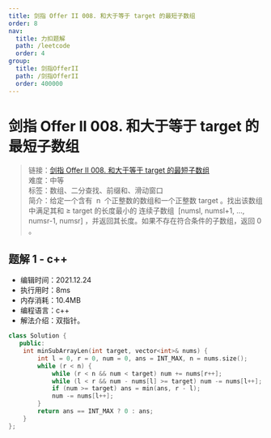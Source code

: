 ```yaml
---
title: 剑指 Offer II 008. 和大于等于 target 的最短子数组
order: 8
nav:
  title: 力扣题解
  path: /leetcode
  order: 4
group:
  title: 剑指OfferII
  path: /剑指OfferII
  order: 400000
---
```


# 剑指 Offer II 008. 和大于等于 target 的最短子数组

> 链接：[剑指 Offer II 008. 和大于等于 target 的最短子数组](https://leetcode-cn.com/problems/2VG8Kg/)  
> 难度：中等  
> 标签：数组、二分查找、前缀和、滑动窗口  
> 简介：给定一个含有  n  个正整数的数组和一个正整数 target 。找出该数组中满足其和 ≥ target 的长度最小的 连续子数组  [numsl, numsl+1, ..., numsr-1, numsr] ，并返回其长度。如果不存在符合条件的子数组，返回 0 。

## 题解 1 - c++

- 编辑时间：2021.12.24
- 执行用时：8ms
- 内存消耗：10.4MB
- 编程语言：c++
- 解法介绍：双指针。

```c++
class Solution {
   public:
    int minSubArrayLen(int target, vector<int>& nums) {
        int l = 0, r = 0, num = 0, ans = INT_MAX, n = nums.size();
        while (r < n) {
            while (r < n && num < target) num += nums[r++];
            while (l < r && num - nums[l] >= target) num -= nums[l++];
            if (num >= target) ans = min(ans, r - l);
            num -= nums[l++];
        }
        return ans == INT_MAX ? 0 : ans;
    }
};
```
